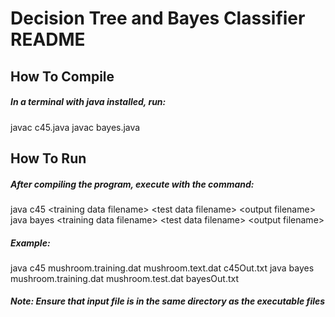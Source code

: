 
# Decision Tree and Bayes Classifier README

## How To Compile

##### In a terminal with java installed, run:

javac c45.java
javac bayes.java

## How To Run

##### After compiling the program, execute with the command:

java c45 \<training data filename\> \<test data filename\> \<output filename\>
java bayes \<training data filename\> \<test data filename\> \<output filename\>


##### Example:

java c45 mushroom.training.dat mushroom.text.dat c45Out.txt
java bayes mushroom.training.dat mushroom.test.dat bayesOut.txt

##### Note: Ensure that input file is in the same directory as the executable files